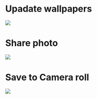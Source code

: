 # Upadate wallpapers
![](update.gif)

# Share photo
![](share.gif)

# Save to Camera roll
![](save.gif)

